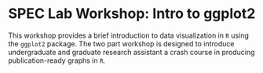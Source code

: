 # SPEC Lab Workshop: Intro to ggplot2

This workshop provides a brief introduction to data visualization in `R` using the `ggplot2` package. The two part workshop is designed to introduce undergraduate and graduate research assistant a crash course in producing publication-ready graphs in `R`.
